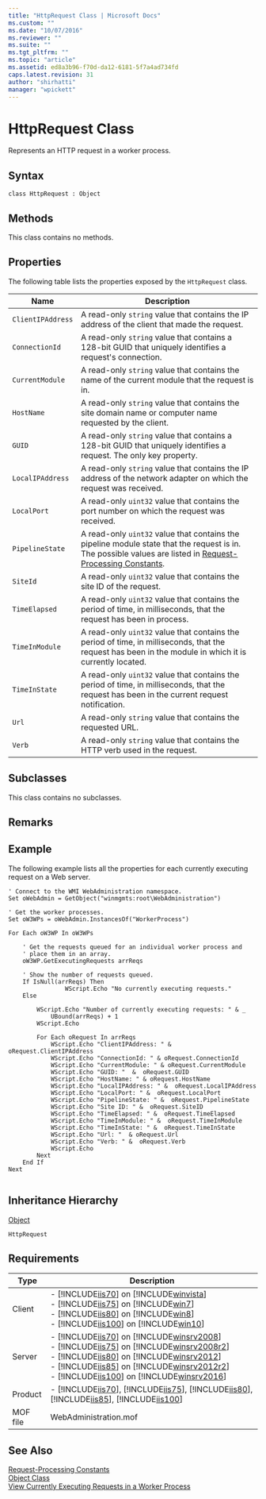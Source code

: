```yaml
---
title: "HttpRequest Class | Microsoft Docs"
ms.custom: ""
ms.date: "10/07/2016"
ms.reviewer: ""
ms.suite: ""
ms.tgt_pltfrm: ""
ms.topic: "article"
ms.assetid: ed8a3b96-f70d-da12-6181-5f7a4ad734fd
caps.latest.revision: 31
author: "shirhatti"
manager: "wpickett"
---
```

# HttpRequest Class
Represents an HTTP request in a worker process.  
  
## Syntax  
  
```vbs  
class HttpRequest : Object  
```  
  
## Methods  
 This class contains no methods.  
  
## Properties  
 The following table lists the properties exposed by the `HttpRequest` class.  
  
|Name|Description|  
|----------|-----------------|  
|`ClientIPAddress`|A read-only `string` value that contains the IP address of the client that made the request.|  
|`ConnectionId`|A read-only `string` value that contains a 128-bit GUID that uniquely identifies a request's connection.|  
|`CurrentModule`|A read-only `string` value that contains the name of the current module that the request is in.|  
|`HostName`|A read-only `string` value that contains the site domain name or computer name requested by the client.|  
|`GUID`|A read-only `string` value that contains a 128-bit GUID that uniquely identifies a request. The only key property.|  
|`LocalIPAddress`|A read-only `string` value that contains the IP address of the network adapter on which the request was received.|  
|`LocalPort`|A read-only `uint32` value that contains the port number on which the request was received.|  
|`PipelineState`|A read-only `uint32` value that contains the pipeline module state that the request is in. The possible values are listed in [Request-Processing Constants](../webdevelopment-reference\native-code-api\webdev-native-api-reference/request-processing-constants.md).|  
|`SiteId`|A read-only `uint32` value that contains the site ID of the request.|  
|`TimeElapsed`|A read-only `uint32` value that contains the period of time, in milliseconds, that the request has been in process.|  
|`TimeInModule`|A read-only `uint32` value that contains the period of time, in milliseconds, that the request has been in the module in which it is currently located.|  
|`TimeInState`|A read-only `uint32` value that contains the period of time, in milliseconds, that the request has been in the current request notification.|  
|`Url`|A read-only `string` value that contains the requested URL.|  
|`Verb`|A read-only `string` value that contains the HTTP verb used in the request.|  
  
## Subclasses  
 This class contains no subclasses.  
  
## Remarks  
  
## Example  
 The following example lists all the properties for each currently executing request on a Web server.  
  
```  
' Connect to the WMI WebAdministration namespace.  
Set oWebAdmin = GetObject("winmgmts:root\WebAdministration")  
  
' Get the worker processes.  
Set oW3WPs = oWebAdmin.InstancesOf("WorkerProcess")  
  
For Each oW3WP In oW3WPs  
  
    ' Get the requests queued for an individual worker process and  
    ' place them in an array.  
    oW3WP.GetExecutingRequests arrReqs  
  
    ' Show the number of requests queued.  
    If IsNull(arrReqs) Then  
                WScript.Echo "No currently executing requests."  
    Else  
  
        WScript.Echo "Number of currently executing requests: " & _  
            UBound(arrReqs) + 1  
        WScript.Echo  
  
        For Each oRequest In arrReqs  
            WScript.Echo "ClientIPAddress: " & oRequest.ClientIPAddress  
            WScript.Echo "ConnectionId: " & oRequest.ConnectionId  
            WScript.Echo "CurrentModule: " & oRequest.CurrentModule  
            WScript.Echo "GUID: "  &  oRequest.GUID  
            WScript.Echo "HostName: " & oRequest.HostName  
            WScript.Echo "LocalIPAddress: " &  oRequest.LocalIPAddress  
            WScript.Echo "LocalPort: " &  oRequest.LocalPort  
            WScript.Echo "PipelineState: " &  oRequest.PipelineState  
            WScript.Echo "Site ID: " &  oRequest.SiteID  
            WScript.Echo "TimeElapsed: " &  oRequest.TimeElapsed  
            WScript.Echo "TimeInModule: " &  oRequest.TimeInModule  
            WScript.Echo "TimeInState: " &  oRequest.TimeInState  
            WScript.Echo "Url: "  & oRequest.Url  
            WScript.Echo "Verb: " &  oRequest.Verb  
            WScript.Echo  
        Next  
    End If  
Next  
  
```  
  
## Inheritance Hierarchy  
 [Object](../wmi-provider/object-class1.md)  
  
 `HttpRequest`  
  
## Requirements  
  
|Type|Description|  
|----------|-----------------|  
|Client|-   [!INCLUDE[iis70](../wmi-provider/includes/iis70-md.md)] on [!INCLUDE[winvista](../wmi-provider/includes/winvista-md.md)]<br />-   [!INCLUDE[iis75](../wmi-provider/includes/iis75-md.md)] on [!INCLUDE[win7](../wmi-provider/includes/win7-md.md)]<br />-   [!INCLUDE[iis80](../wmi-provider/includes/iis80-md.md)] on [!INCLUDE[win8](../wmi-provider/includes/win8-md.md)]<br />-   [!INCLUDE[iis100](../wmi-provider/includes/iis100-md.md)] on [!INCLUDE[win10](../wmi-provider/includes/win10-md.md)]|  
|Server|-   [!INCLUDE[iis70](../wmi-provider/includes/iis70-md.md)] on [!INCLUDE[winsrv2008](../wmi-provider/includes/winsrv2008-md.md)]<br />-   [!INCLUDE[iis75](../wmi-provider/includes/iis75-md.md)] on [!INCLUDE[winsrv2008r2](../wmi-provider/includes/winsrv2008r2-md.md)]<br />-   [!INCLUDE[iis80](../wmi-provider/includes/iis80-md.md)] on [!INCLUDE[winsrv2012](../wmi-provider/includes/winsrv2012-md.md)]<br />-   [!INCLUDE[iis85](../wmi-provider/includes/iis85-md.md)] on [!INCLUDE[winsrv2012r2](../wmi-provider/includes/winsrv2012r2-md.md)]<br />-   [!INCLUDE[iis100](../wmi-provider/includes/iis100-md.md)] on [!INCLUDE[winsrv2016](../wmi-provider/includes/winsrv2016-md.md)]|  
|Product|-   [!INCLUDE[iis70](../wmi-provider/includes/iis70-md.md)], [!INCLUDE[iis75](../wmi-provider/includes/iis75-md.md)], [!INCLUDE[iis80](../wmi-provider/includes/iis80-md.md)], [!INCLUDE[iis85](../wmi-provider/includes/iis85-md.md)], [!INCLUDE[iis100](../wmi-provider/includes/iis100-md.md)]|  
|MOF file|WebAdministration.mof|  
  
## See Also  
 [Request-Processing Constants](../webdevelopment-reference\native-code-api\webdev-native-api-reference/request-processing-constants.md)   
 [Object Class](../wmi-provider/object-class1.md)   
 [View Currently Executing Requests in a Worker Process](http://go.microsoft.com/fwlink/?LinkId=60429)